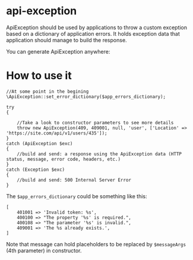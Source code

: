 # api-exception

ApiException should be used by applications to throw a custom exception based on a dictionary of application errors.
It holds exception data that application should manage to build the response. 

You can generate ApiException anywhere:
  
 
# How to use it
    
    //At some point in the begining
    \ApiException::set_error_dictionary($app_errors_dictionary);
    
    try
    {
      
        //Take a look to constructor parameters to see more details
        throw new ApiException(409, 409001, null, 'user', ['Location' => 'https://site.com/api/v1/users/435']);
    }
    catch (ApiException $exc)
    {
        //build and send: a response using the ApiException data (HTTP status, message, error code, headers, etc.)
    }
    catch (Exception $exc)
    {
        //build and send: 500 Internal Server Error
    }

The `$app_errors_dictionary` could be something like this:

    [
        401001 => 'Invalid token: %s',
        400100 => "The property '%s' is required.",
        400108 => "The parameter '%s' is invalid.",
        409001 => 'The %s already exists.',
    ]
    
Note that message can hold placeholders to be replaced by `$messageArgs` (4th parameter) in constructor.
